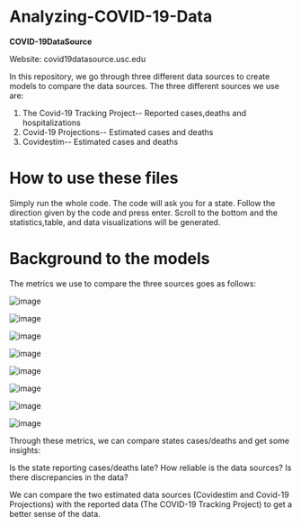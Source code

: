 # Analyzing-COVID-19-Data
**COVID-19DataSource**

Website: covid19datasource.usc.edu


In this repository, we go through three different data sources to create models to compare the data sources. The three different sources we use are:
1. The Covid-19 Tracking Project-- Reported cases,deaths and hospitalizations
2. Covid-19 Projections-- Estimated cases and deaths
3. Covidestim-- Estimated cases and deaths

# **How to use these files**
Simply run the whole code. The code will ask you for a state. Follow the direction given by the code and press enter. Scroll to the bottom and the statistics,table, and data visualizations will be generated.

# **Background to the models**
The metrics we use to compare the three sources goes as follows:

![image](https://user-images.githubusercontent.com/71193439/111357201-7b163480-865f-11eb-8e77-7130f66cdea3.png)

![image](https://user-images.githubusercontent.com/71193439/111257052-d3621d80-85f0-11eb-9f00-1ce64a1e00ac.png)

![image](https://user-images.githubusercontent.com/71193439/111257178-102e1480-85f1-11eb-9ded-e60e726577a4.png)

![image](https://user-images.githubusercontent.com/71193439/111257219-1de39a00-85f1-11eb-974d-20db45c259cf.png)

![image](https://user-images.githubusercontent.com/71193439/111257450-8b8fc600-85f1-11eb-92b0-da0193b7f8c3.png)

![image](https://user-images.githubusercontent.com/71193439/111257530-ad894880-85f1-11eb-9e23-c0f7858f00f4.png)

![image](https://user-images.githubusercontent.com/71193439/111257562-bed25500-85f1-11eb-910e-81fedb0bfc21.png)

![image](https://user-images.githubusercontent.com/71193439/111257633-dc072380-85f1-11eb-9be3-7b12234ff7fa.png)

Through these metrics, we can compare states cases/deaths and get some insights:

Is the state reporting cases/deaths late?
How reliable is the data sources?
Is there discrepancies in the data?

We can compare the two estimated data sources (Covidestim and Covid-19 Projections) with the reported data (The COVID-19 Tracking Project) to get a better sense of the data. 

